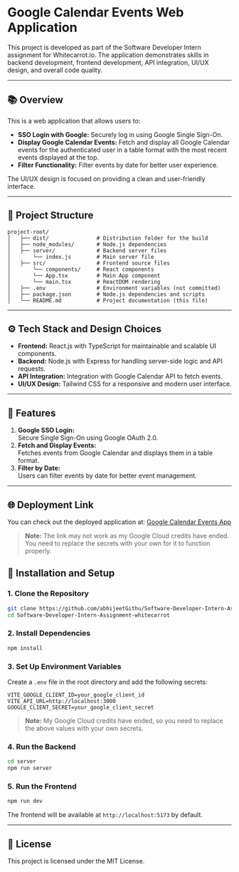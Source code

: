 # Google Calendar Events Web Application

This project is developed as part of the Software Developer Intern assignment for Whitecarrot.io. The application demonstrates skills in backend development, frontend development, API integration, UI/UX design, and overall code quality.

---

## 📚 Overview

This is a web application that allows users to:
- **SSO Login with Google:** Securely log in using Google Single Sign-On.
- **Display Google Calendar Events:** Fetch and display all Google Calendar events for the authenticated user in a table format with the most recent events displayed at the top.
- **Filter Functionality:** Filter events by date for better user experience.

The UI/UX design is focused on providing a clean and user-friendly interface.

---

## 📂 Project Structure

```
project-root/
│   ├── dist/               # Distribution folder for the build
│   ├── node_modules/       # Node.js dependencies
│   ├── server/             # Backend server files
│       └── index.js        # Main server file
│   ├── src/                # Frontend source files
│       └── components/     # React components
│       └── App.tsx         # Main App component
│       └── main.tsx        # ReactDOM rendering
│   ├── .env                # Environment variables (not committed)
│   ├── package.json        # Node.js dependencies and scripts
│   └── README.md           # Project documentation (this file)
```

---

## ⚙️ Tech Stack and Design Choices

- **Frontend:** React.js with TypeScript for maintainable and scalable UI components.
- **Backend:** Node.js with Express for handling server-side logic and API requests.
- **API Integration:** Integration with Google Calendar API to fetch events.
- **UI/UX Design:** Tailwind CSS for a responsive and modern user interface.

---

## 🚀 Features

1. **Google SSO Login:**  
   Secure Single Sign-On using Google OAuth 2.0.
2. **Fetch and Display Events:**  
   Fetches events from Google Calendar and displays them in a table format.
3. **Filter by Date:**  
   Users can filter events by date for better event management.

---
## 🌐 Deployment Link

You can check out the deployed application at: [Google Calendar Events App](https://assignment-whitecarrot.netlify.app/)

> **Note:** The link may not work as my Google Cloud credits have ended. You need to replace the secrets with your own for it to function properly.

## 🔧 Installation and Setup

### 1. Clone the Repository
```sh
git clone https://github.com/abhijeetGithu/Software-Developer-Intern-Assignment-whitecarrot.git
cd Software-Developer-Intern-Assignment-whitecarrot
```

### 2. Install Dependencies
```sh
npm install
```

### 3. Set Up Environment Variables
Create a `.env` file in the root directory and add the following secrets:

```
VITE_GOOGLE_CLIENT_ID=your_google_client_id
VITE_API_URL=http://localhost:3000
GOOGLE_CLIENT_SECRET=your_google_client_secret
```

> **Note:** My Google Cloud credits have ended, so you need to replace the above values with your own secrets.

### 4. Run the Backend
```sh
cd server
npm run server
```

### 5. Run the Frontend
```sh
npm run dev
```

The frontend will be available at `http://localhost:5173` by default.

---

## 📜 License
This project is licensed under the MIT License.
